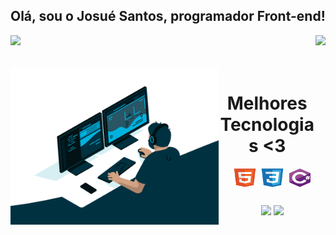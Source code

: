 ## Olá, sou o Josué Santos, programador Front-end!

<div>
  
  <img  height="180em" src="https://github-readme-stats.vercel.app/api?username=jsmatosdev&show_icons=true&theme=great-gatsby&include_all_commits=true&count_private=true"/>
  <img align="right" height="180em" src="https://github-readme-stats.vercel.app/api/top-langs/?username=jsmatosdev&layout=compact&langs_count=16&theme=great-gatsby"/>
</div>
<br>

<div  align="center">
<div style="display: inline_block"><br>
  <img align="left" height="250" alt="" src="code.gif">
    <h1 align="center">Melhores Tecnologias <3</h1>
  <img align="center" alt="Josue-HTML" height="30" width="40" src="https://raw.githubusercontent.com/devicons/devicon/master/icons/html5/html5-original.svg">
  <img align="center" alt="Josue-CSS" height="30" width="40" src="https://raw.githubusercontent.com/devicons/devicon/master/icons/css3/css3-original.svg">
  <img align="center" alt="Josue-Csharp" height="30" width="40" src="https://raw.githubusercontent.com/devicons/devicon/master/icons/csharp/csharp-original.svg">
</div>

##

<div> 
  <a href = "mailto:deevjosue@gmail.com"><img src="https://img.shields.io/badge/-Gmail-%23333?style=for-the-badge&logo=gmail&logoColor=dark" target="_blank"></a>
  <a href="https://www.linkedin.com/in/devjosuematos/" target="_blank"><img src="https://img.shields.io/badge/-LinkedIn-%230077B5?style=for-the-badge&logo=linkedin&logoColor=white" target="_blank"></a> 
</div>
